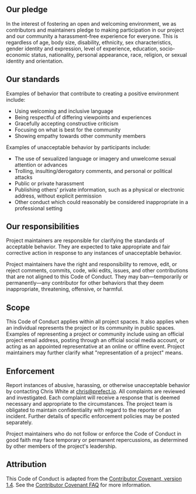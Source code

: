 ## Our pledge

In the interest of fostering an open and welcoming environment, we as contributors and maintainers pledge to making 
participation in our project and our community a harassment-free experience for everyone. This is regardless of age, body size, 
disability, ethnicity, sex characteristics, gender identity and expression, level of experience, education, socio-economic status, 
nationality, personal appearance, race, religion, or sexual identity and orientation.

## Our standards

Examples of behavior that contribute to creating a positive environment include:

*   Using welcoming and inclusive language
*   Being respectful of differing viewpoints and experiences
*   Gracefully accepting constructive criticism
*   Focusing on what is best for the community
*   Showing empathy towards other community members

Examples of unacceptable behavior by participants include:

*   The use of sexualized language or imagery and unwelcome sexual attention or advances
*   Trolling, insulting/derogatory comments, and personal or political attacks
*   Public or private harassment
*   Publishing others' private information, such as a physical or electronic address, without explicit permission
*   Other conduct which could reasonably be considered inappropriate in a professional setting

## Our responsibilities

Project maintainers are responsible for clarifying the standards of acceptable behavior. They are expected to take appropriate and 
fair corrective action in response to any instances of unacceptable behavior.

Project maintainers have the right and responsibility to remove, edit, or reject comments, commits, code, wiki edits, issues, 
and other contributions that are not aligned to this Code of Conduct. They may ban—temporarily or permanently—any contributor for 
other behaviors that they deem inappropriate, threatening, offensive, or harmful.

## Scope

This Code of Conduct applies within all project spaces. It also applies when an individual represents the project or its 
community in public spaces. Examples of representing a project or community include using an official project email address, 
posting through an official social media account, or acting as an appointed representative at an online or offline event. 
Project maintainers may further clarify what "representation of a project" means.

## Enforcement

Report instances of abusive, harassing, or otherwise unacceptable behavior by contacting Chris White at 
[chris@prefect.io](mailto:chris@prefect.io). All complaints are reviewed and investigated. Each complaint will receive a 
response that is deemed necessary and appropriate to the circumstances. The project team is obligated to maintain 
confidentiality with regard to the reporter of an incident. Further details of specific enforcement policies may be posted 
separately.

Project maintainers who do not follow or enforce the Code of Conduct in good faith may face temporary or permanent 
repercussions, as determined by other members of the project's leadership.

## Attribution

This Code of Conduct is adapted from the [Contributor Covenant, version 1.4](https://www.contributor-covenant.org/version/1/4/code-of-conduct.html). 
See the [Contributor Covenant FAQ](https://www.contributor-covenant.org/faq) for more information.
